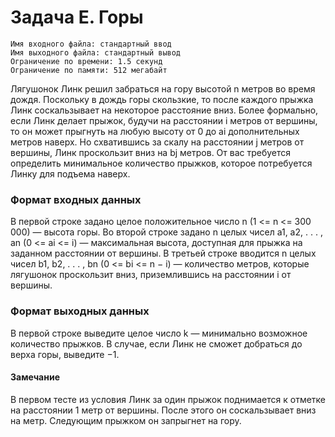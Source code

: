 # Задача E. Горы #
	Имя входного файла: стандартный ввод
	Имя выходного файла: стандартный вывод
	Ограничение по времени: 1.5 секунд
	Ограничение по памяти: 512 мегабайт
	
Лягушонок Линк решил забраться на гору высотой n метров во время дождя. Поскольку в дождь горы скользкие, то после каждого прыжка Линк соскальзывает на некоторое расстояние вниз. Более формально, если Линк делает прыжок, будучи на расстоянии i метров от вершины, то он может прыгнуть на любую высоту от 0 до ai дополнительных метров наверх. Но схватившись за скалу на расстоянии j метров от вершины, Линк проскользит вниз на bj метров. От вас требуется определить минимальное количество прыжков, которое потребуется Линку для подъема наверх.

### Формат входных данных ###
В первой строке задано целое положительное число n (1 <= n <= 300 000) — высота горы.
Во второй строке задано n целых чисел a1, a2, . . . , an (0 <= ai <= i) — максимальная высота,
доступная для прыжка на заданном расстоянии от вершины.
В третьей строке вводится n целых чисел b1, b2, . . . , bn (0 <= bi <= n − i) — количество метров,
которые лягушонок проскользит вниз, приземлившись на расстоянии i от вершины.

### Формат выходных данных ###
В первой строке выведите целое число k — минимально возможное количество прыжков. В
случае, если Линк не сможет добраться до верха горы, выведите −1.

#### Замечание ####
В первом тесте из условия Линк за один прыжок поднимается к отметке на расстоянии 1 метр от вершины. После этого он соскальзывает вниз на метр. Следующим прыжком он запрыгнет на гору.